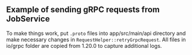 ## Example of sending gRPC requests from JobService

To make things work, put `.proto` files into app/src/main/api directory and make necessary changes in `RequestHelper::retryGrpcRequest`.
All files in io/grpc folder are copied from 1.20.0 to capture additional logs.